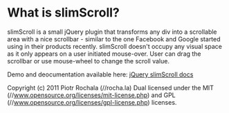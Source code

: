 # What is slimScroll?

slimScroll is a small jQuery plugin that transforms any div into a scrollable area with a nice scrollbar - similar to the one Facebook and Google started using in their products recently. slimScroll doesn't occupy any visual space as it only appears on a user initiated mouse-over. User can drag the scrollbar or use mouse-wheel to change the scroll value.

Demo and deocumentation available here: [jQuery slimScroll docs](//rocha.la/jQuery-slimScroll)

Copyright (c) 2011 Piotr Rochala (//rocha.la)
Dual licensed under the MIT (//www.opensource.org/licenses/mit-license.php) and GPL (//www.opensource.org/licenses/gpl-license.php) licenses.